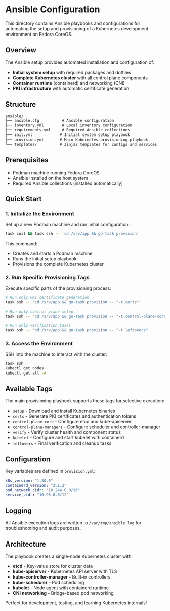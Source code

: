 # Ansible Configuration

This directory contains Ansible playbooks and configurations for automating the setup and provisioning of a Kubernetes development environment on Fedora CoreOS.

## Overview

The Ansible setup provides automated installation and configuration of:

- **Initial system setup** with required packages and dotfiles
- **Complete Kubernetes cluster** with all control plane components
- **Container runtime** (containerd) and networking (CNI)
- **PKI infrastructure** with automatic certificate generation

## Structure

```txt
ansible/
├── ansible.cfg          # Ansible configuration
├── inventory.yml        # Local inventory configuration
├── requirements.yml     # Required Ansible collections
├── init.yml            # Initial system setup playbook
├── provision.yml       # Main Kubernetes provisioning playbook
└── templates/          # Jinja2 templates for configs and services
```

## Prerequisites

- Podman machine running Fedora CoreOS
- Ansible installed on the host system
- Required Ansible collections (installed automatically)

## Quick Start

### 1. Initialize the Environment

Set up a new Podman machine and run initial configuration:

```bash
task init && task ssh -- 'cd /srv/app && go-task provision'
```

This command:

- Creates and starts a Podman machine
- Runs the initial setup playbook
- Provisions the complete Kubernetes cluster

### 2. Run Specific Provisioning Tags

Execute specific parts of the provisioning process:

```bash
# Run only PKI certificate generation
task ssh -- 'cd /srv/app && go-task provision -- "-t certs"'

# Run only control plane setup
task ssh -- 'cd /srv/app && go-task provision -- "-t control-plane-core"'

# Run only verification tasks
task ssh -- 'cd /srv/app && go-task provision -- "-t leftovers"'
```

### 3. Access the Environment

SSH into the machine to interact with the cluster:

```bash
task ssh
kubectl get nodes
kubectl get all -A
```

## Available Tags

The main provisioning playbook supports these tags for selective execution:

- `setup` - Download and install Kubernetes binaries
- `certs` - Generate PKI certificates and authentication tokens
- `control-plane-core` - Configure etcd and kube-apiserver
- `control-plane-managers` - Configure scheduler and controller-manager
- `verify` - Verify cluster health and component status
- `kubelet` - Configure and start kubelet with containerd
- `leftovers` - Final verification and cleanup tasks

## Configuration

Key variables are defined in `provision.yml`:

```yaml
k8s_version: "1.30.0"
containerd_version: "2.1.2"
pod_network_cidr: "10.244.0.0/16"
service_cidr: "10.96.0.0/12"
```

## Logging

All Ansible execution logs are written to `/var/tmp/ansible.log` for troubleshooting and audit purposes.

## Architecture

The playbook creates a single-node Kubernetes cluster with:

- **etcd** - Key-value store for cluster data
- **kube-apiserver** - Kubernetes API server with TLS
- **kube-controller-manager** - Built-in controllers
- **kube-scheduler** - Pod scheduling
- **kubelet** - Node agent with containerd runtime
- **CNI networking** - Bridge-based pod networking

Perfect for development, testing, and learning Kubernetes internals!
